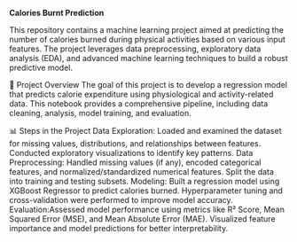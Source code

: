 **Calories Burnt Prediction**

This repository contains a machine learning project aimed at predicting the number of calories burned during physical activities based on various input features. The project leverages data preprocessing, exploratory data analysis (EDA), and advanced machine learning techniques to build a robust predictive model.

📝 Project Overview
The goal of this project is to develop a regression model that predicts calorie expenditure using physiological and activity-related data. This notebook provides a comprehensive pipeline, including data cleaning, analysis, model training, and evaluation.


📊 Steps in the Project
Data Exploration: Loaded and examined the dataset for missing values, distributions, and relationships between features.
Conducted exploratory visualizations to identify key patterns.
Data Preprocessing: Handled missing values (if any), encoded categorical features, and normalized/standardized numerical features.
Split the data into training and testing subsets.
Modeling: Built a regression model using XGBoost Regressor to predict calories burned.
Hyperparameter tuning and cross-validation were performed to improve model accuracy.
Evaluation:Assessed model performance using metrics like R² Score, Mean Squared Error (MSE), and Mean Absolute Error (MAE).
Visualized feature importance and model predictions for better interpretability.
